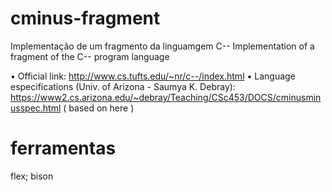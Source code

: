 # cminus-fragment
Implementação de um fragmento da linguamgem C--
Implementation of a fragment of the C-- program language

• Official link: http://www.cs.tufts.edu/~nr/c--/index.html
• Language especifications (Univ. of Arizona - Saumya K. Debray): https://www2.cs.arizona.edu/~debray/Teaching/CSc453/DOCS/cminusminusspec.html ( based on here )

# ferramentas
  flex;
  bison
